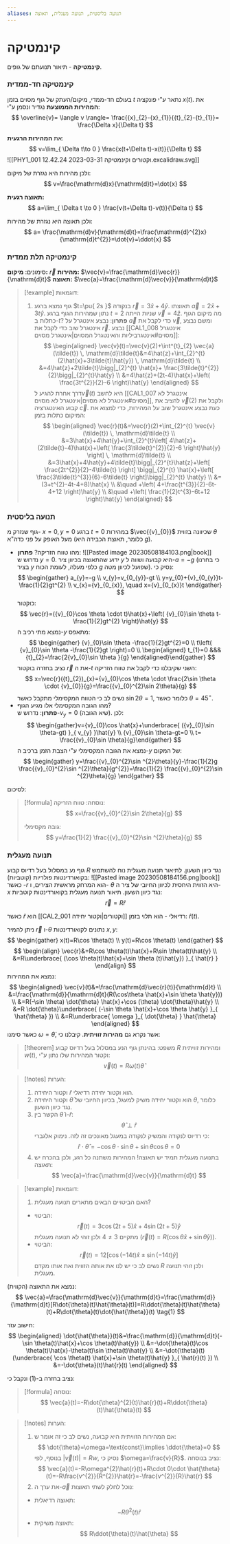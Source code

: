 ```yaml
---
aliases: תנועה בליסטית, תנועה מעגלית, תאוצה
---
```

# קינמטיקה

**קינמטיקה** - תיאור תנועתם של גופים.

### קינמטיקה חד-ממדית
בעולם חד-ממדי, מיקום/העתק של גוף מסוים בזמן $t$ נתאר ע"י פונקציה $x(t)$. את **המהירות הממוצעת** נגדיר ונסמן ע"י:
$$
\overline{v}= \langle v \rangle= \frac{{x}_{2}-{x}_{1}}{{t}_{2}-{t}_{1}}= \frac{\Delta x}{\Delta t}
$$

את **המהירות הרגעית**:
$$
v=\lim_{ \Delta t\to 0 } \frac{x(t+\Delta t)-x(t)}{\Delta t} 
$$
![[PHY1_001 וקטורים וקינמטיקה 2023-03-31 12.42.24.excalidraw.svg]]

ולכן מהירות היא נגזרת של מיקום:
$$
v=\frac{\mathrm{d}x}{\mathrm{d}t}=\dot{x}
$$

 **תאוצה רגעית:**
 $$
a=\lim_{ \Delta t \to 0 } \frac{v(t+\Delta t)-v(t)}{\Delta t} 
$$
 
ולכן תאוצה היא נגזרת של מהירות:
$$
a= \frac{\mathrm{d}v}{\mathrm{d}t}=\frac{\mathrm{d}^{2}x}{\mathrm{d}t^{2}}=\dot{v}=\ddot{x}
$$

### קינמטיקה תלת ממדית
סימונים:
**מיקום:** $\vec{r}$
**מהירות:** $\vec{v}=\frac{\mathrm{d}\vec{r}}{\mathrm{d}t}$
**תאוצה:** $\vec{a}=\frac{\mathrm{d}\vec{v}}{\mathrm{d}t}$

>[!example] דוגמאות:
>1. גוף נמצא ברגע $t=\pu{ 2s }$ בנקודה $\vec{r}=3\hat{x}+4\hat{y}$.
>	תאוצתו $\vec{a}=2\hat{x}+3t\hat{y}$.
>	נתון שמהירות הגוף ברגע $t=2$ שניות הייתה $\vec{v}=4\hat{z}$. מה מיקום הגוף כתלות ב-$t$?
>	**פתרון**:
>	נבצע אינטגרל על $\vec{a}$ כדי לקבל את $\vec{v}$, ומשם נבצע אינטגרל שוב כדי לקבל את $\vec{r}$.
>	נבצע [[CAL1_008 אינטגרל מסוים#אינטגרביליות והאינטגרל המסוים|אינטגרל מסוים]]:
>	$$
>	\begin{aligned}
>	\vec{v}(t)=\vec{v}(2)+\int^{t}_{2} \vec{a}(\tilde{t}) \, \mathrm{d}\tilde{t}&=4\hat{z}+\int_{2}^{t} (2\hat{x}+3\tilde{t}\hat{y}) \, \mathrm{d}\tilde{t} \\
>	&=4\hat{z}+2\tilde{t}\bigg|_{2}^{t} \hat{x}+ \frac{3\tilde{t}^{2}}{2}\bigg|_{2}^{t}\hat{y} \\
>	&=4\hat{z}+(2t-4)\hat{x}+\left( \frac{3t^{2}}{2}-6 \right)\hat{y}
>	\end{aligned}
>	$$
>	דרך אחרת להגיע ל$\vec{v}(t)$ היא לחשב [[CAL1_007 אינטגרל לא מסוים#אינטגרל לא מסוים|אינטגרל לא מסוים]], להציב את $\vec{v}(2)$ ולקבל את קבוע האינטגרציה $\vec{c}$.
>	כעת נבצע אינטגרל שוב על המהירות, כדי למצוא את המיקום כתלות בזמן:
>	$$
>	\begin{aligned}
>	\vec{r}(t)&=\vec{r}(2)+\int_{2}^{t} \vec{v}(\tilde{t}) \, \mathrm{d}\tilde{t} \\
>	&=3\hat{x}+4\hat{y}+\int_{2}^{t}\left[ 4\hat{z}+(2\tilde{t}-4)\hat{x}+\left( \frac{3\tilde{t}^{2}}{2}-6 \right)\hat{y} \right]  \, \mathrm{d}\tilde{t} \\
>	&=3\hat{x}+4\hat{y}+4\tilde{t}\bigg|_{2}^{t}\hat{z}+\left[  \frac{2t^{2}}{2}-4\tilde{t} \right] \bigg|_{2}^{t} \hat{x}+\left[ \frac{3\tilde{t}^{3}}{6}-6\tilde{t} \right]\bigg|_{2}^{t} \hat{y} \\
>	&=(3+t^{2}-4t-4+8)\hat{x} \\
>	&\quad +\left( 4+\frac{t^{3}}{2}-6t-4+12 \right)\hat{y} \\
>	&\quad +\left( \frac{1}{2}t^{3}-6t+12 \right)\hat{y}
>	\end{aligned} 
>	$$

### תנועה בליסטית

 גוף שנזרק מ- $x=0, \, y=0$ ברגע $t=0$ במהירות $\vec{{v}_{0}}$ שכיוונה בזווית $\theta$ מעל האופק על פני כדה"א (כלומר, תאוצת הכבידה היא $g$).
 - מהו טווח הזריקה?
	 **פתרון**:
	 ![[Pasted image 20230508184103.png|book]]
	נדרוש ש $y=0$.
	ידוע שהתאוצה בכיוון ציר $y$ היא קבועה ושווה ל-$a=-g$ (כי בחרנו בציר $y$ כלפי מעלה, לעומת הכוח $g$ שפועל לכיוון מטה). נסיק כי:
	$$
	\begin{gather}
	 a_{y}=-g \\
	 v_{y}=v_{0_{y}}-gt \\
	 y=y_{0}+{v}_{0_{y}}t-\frac{1}{2}gt^{2} \\
	 v_{x}={v}_{0_{x}}, \quad x={v}_{0_{x}}t
	 \end{gather}
	$$
	 כוקטור:
	$$
	\vec{r}=({v}_{0}\cos \theta \cdot t)\hat{x}+\left( {v}_{0}\sin \theta t-\frac{1}{2}gt^{2} \right)\hat{y}
	$$
	נמצא מתי רכיב ה-$y$ מתאפס:
	$$
	\begin{gather}
	 {v}_{0}\sin \theta -\frac{1}{2}gt^{2}=0 \\
	 t\left( {v}_{0}\sin \theta -\frac{1}{2}gt \right)=0 \\
	 \begin{aligned}
	 t_{1}=0 &&& {t}_{2}=\frac{2{v}_{0}\sin \theta }{g}
	 \end{aligned}\end{gather}
	$$
	 נציב בחזרה בוקטור $\vec{r}$ את ה-$t$ השני שקיבלנו כדי לקבל את טווח הזריקה:
	$$
	x=\vec{r}({t}_{2})_{x}={v}_{0}\cos \theta \cdot \frac{2\sin \theta \cdot {v}_{0}}{g}=\frac{{v}_{0}^{2}\sin 2\theta}{g}
	$$
	 נשים לב כי הטווח המקסימלי מתקבל כאשר $\sin 2\theta=1$, כלומר כאשר $\theta=45^{\circ}$.
- מהו הגובה המקסימלי אלו מגיע הגוף?		
	**פתרון**:
	נדרוש ש-$v_{y}=0$ (שיא הגובה). לכן:
	$$
	\begin{gather}v={v}_{0}\cos \hat{x}+\underbrace{ ({v}_{0}\sin \theta-gt) }_{ v_{y} }\hat{y} \\ 
	{v}_{0}\sin \theta-gt=0 \\ 
	t= \frac{{v}_{0}\sin \theta}{g}\end{gather}
	$$
	 נמצא את הגובה המקסימלי ע"י הצבת הזמן ברכיב ה-$y$ של המקום:
	$$
	\begin{gather}
	y=\frac{{v}_{0}^{2}\sin ^{2}\theta}{y}-\frac{1}{2}g \frac{{v}_{0}^{2}\sin ^{2}\theta}{g^{2}}=\frac{1}{2} \frac{{v}_{0}^{2}\sin ^{2}\theta}{g}
	\end{gather}
	$$

לסיכום:
>[!formula] נוסחה:
> טווח הזריקה:
> $$
> x=\frac{{v}_{0}^{2}\sin 2\theta}{g}
> $$
> 
> גובה מקסימלי:
> $$
> y=\frac{1}{2} \frac{{v}_{0}^{2}\sin ^{2}\theta}{g}
> $$

### תנועה מעגלית
גוף נע במסלול בעל רדיוס קבוע $R$ נגד כיוון השעון.
לתיאור תנועה מעגלית נוח להשתמש בקואורדינטות פולריות (קוטביות):
![[Pasted image 20230508184156.png|book]]
כאשר -$r$ הוא המרחק מראשית הצירים, ו- $\theta$ היא הזווית היחסית לכיוון החיובי של ציר ה-$x$ נגד כיוון השעון.
תיאור תנועה מעגלית בקואורדינטות קוטביות:
$$
\vec{r}=R\hat{r}
$$

כאשר $\hat{r}$ הוא [[CAL2_001 וקטורים|וקטור יחידה]] רדיאלי - הוא תלוי בזמן: $\hat{r}(t)$.

ניתן להמיר $\vec{r}$ ו-$\theta$ נתונים לקואורדינטות $x,y$:
$$
\begin{gather}
x(t)=R\cos \theta(t) \\
y(t)=R\cos \theta(t)
\end{gather}
$$
$$
\begin{align}
\vec{r}&=R\cos \theta(t)\hat{x}+R\sin \theta(t)\hat{y} \\
&=R\underbrace{ (\cos \theta(t)\hat{x}+\sin \theta (t)\hat{y}) }_{ \hat{r} }
\end{align}
$$
נמצא את המהירות:
$$
\begin{aligned}
\vec{v}(t)&=\frac{\mathrm{d}\vec{r}(t)}{\mathrm{d}t} \\
&=\frac{\mathrm{d}}{\mathrm{d}t}(R(\cos\theta \hat{x}+\sin \theta  \hat{y})) \\
&=R(-\sin \theta) \dot{\theta} \hat{x}+\cos (\theta) \dot{\theta}\hat{y} \\
&=R \dot{\theta}\underbrace{ (-\sin \theta  \hat{x}+\cos \theta  \hat{y} }_{ \hat{\theta} }) \\
&=R\underbrace{ \omega }_{ \dot{\theta} }  \hat{\theta}
\end{aligned}
$$
כאשר סימנו  $\omega=\dot{\theta}$, אשר נקרא גם **מהירות זוויתית**.
קיבלנו כי:
>[!theorem] משפט:
> בהינתן גוף הנע במסלול בעל רדיוס קבוע $R$ ומהירות זוויתית $w(t)$, וקטור המהירות שלו נתון ע"י:
> $$
> \vec{v}(t)=R\omega(t)\hat{\theta}
> $$

>[!notes] הערות:
> 1. וקטור היחידה $\hat{r}$ הוא וקטור יחידה רדיאלי.
>3. וקטור היחידה $\hat{\theta}$ הוא וקטור יחידה משיק למעגל, בכיוון החיובי של $\theta$, כלומר נגד כיוון השעון.
>4. הקשר בין $\hat{\theta}$ ו-$\hat{r}$:
>	$$
>	\hat{\theta} \perp  \hat{r}
>	$$
>	כי רדיוס לנקודה והמשיק לנקודה במעגל מאונכים זה לזה.
>	נימוק אלגברי:
>	$$
>	\hat{r}\cdot\hat{\theta}=-\cos \theta \cdot \sin \theta + \sin \theta \cos \theta=0
>	$$
>5. בתנועה מעגלית תמיד יש תאוצה! המהירות משתנה כל רגע, ולכן בהכרח יש תאוצה:
>	$$
>	\vec{a}=\frac{\mathrm{d}\vec{v}}{\mathrm{d}t}
>	$$

>[!example] דוגמאות:
>1. האם הביטויים הבאים מתארים תנועה מעגלית?
>	- הביטוי:
>	$$
>	\vec{r}(t)=3\cos (2t+5)\hat{x}+4\sin (2t+5)\hat{y}
>	$$
>	מתקיים $3\neq 4$ ולכן זוהי לא תנועה מעגלית ($\vec{r}(t)=R(\cos\theta  \hat{x}+\sin\hat{\theta}y)$).
>	- הביטוי:
>	$$
>	\vec{r}(t)=12[\cos (-14t)\hat{x}\pm \sin (-14t)\hat{y}]
>	$$
>	נשים לב כי יש לנו את אותה הזווית ואת אותו מקדם $R$ ולכן זוהי תנועה מעגלית.

נמצא את התאוצה (הקווית):
$$
\vec{a}=\frac{\mathrm{d}\vec{v}}{\mathrm{d}t}=\frac{\mathrm{d}}{\mathrm{d}t}[R\dot{\theta}(t)\hat{\theta}(t)]=R\ddot{\theta}(t)\hat{\theta}(t)+R\dot{\theta}(t)\dot{\hat{\theta}}(t) \tag{1}
$$

חישוב עזר:
$$
\begin{aligned}
\dot{\hat{\theta}}(t)&=\frac{\mathrm{d}}{\mathrm{d}t}(-\sin \theta(t)\hat{x}+\cos \theta(t)\hat{y}) \\
&=-\dot{\theta}(t)\cos \theta(t)\hat{x}-\theta(t)\sin \theta(t)\hat{y} \\
&=-\dot{\theta}(t)(\underbrace{ \cos \theta(t) \hat{x}+\sin \theta(t)\hat{y} }_{ \hat{r}(t) }) \\
&=-\dot{\theta}(t)\hat{r}(t)
\end{aligned}
$$

נציב בחזרה ב-$(1)$ ונקבל כי:
>[!formula] נוסחה:
> $$
> \vec{a}(t)=-R\dot{\theta}^{2}(t)\hat{r}(t)+R\ddot{\theta}(t)\hat{\theta}(t)
> $$

>[!notes] הערות:
>1. אם המהירות הזוויתית היא קבועה, נשים לב כי זה אומר ש:
>	$$
>	\dot{\theta}=\omega=\text{const}\implies \ddot{\theta}=0
>	$$
>	בנוסף, לפי $|\vec{v}(t)|=Rw$, נסיק כי $\omega=\frac{v}{R}$. נציב בנוסחה:
>	$$
>	\vec{a}(t)=-R\omega^{2}\hat{r}(t)+R\cdot 0\cdot  \hat{\theta}(t)=-R\frac{v^{2}}{R^{2}}\hat{r}=-\frac{v^{2}}{R}\hat{r}
>	$$
>2. את ערך ה-$\vec{a}$ נוכל לחלק לשתי תאוצות:
>	- תאוצה רדיאלית:
>	$$
>	-R \dot{\theta}^{2}(t)\hat{r}
>	$$
>	- תאוצה משיקית:
>	$$
>	R\ddot{\theta}(t)\hat{\theta}
>	$$